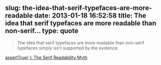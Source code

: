 slug: the-idea-that-serif-typefaces-are-more-readable
date: 2013-01-18 16:52:58
title: The idea that serif typefaces are more readable than non-serif...
type: quote
---

> The idea that serif typefaces are more readable than non-serif typefaces simply isn’t supported by the evidence.

[assertTrue( ): The Serif Readability Myth](http://asserttrue.blogspot.com/2013/01/the-serif-readability-myth.html)

